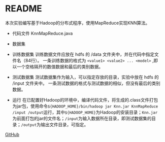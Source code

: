 # README

本次实验编写基于Hadoop的分布式程序，使用MapReduce实现KNN算法。

- 代码文件
KnnMapReduce.java

- 数据集

 - 训练数据集
 训练数据文件应放在 hdfs 的 /data 文件夹中，并在代码中指定文件名（84行）。
 一条训练数据的格式为 `<value1> <value2> ... <model>` ,即以一个空格隔开的数值数据和最后的类别数据。

 - 测试数据集
 测试数据集作为输入，可以指定存放的目录，实验中放在 hdfs 的 /input 文件夹中。
 一条测试数据的格式与测试数据的相似，但没有最后的类别数据。

- 运行
在已配置好Hadoop的环境中，编译代码文件，将生成的.class文件打包为jar包，使用命令`${HADOOP_HOME}/bin/hadoop jar Knn.jar KnnMapReduce /input /output`运行，其中`${HADOOP_HOME}`为Hadoop的安装目录；`Knn.jar`为前面打包的jar的文件名；`/input`为输入数据所在目录，即测试数据集的目录；`/output`为输出文件目录，可指定。

[GitHub](https://www.google.com/)